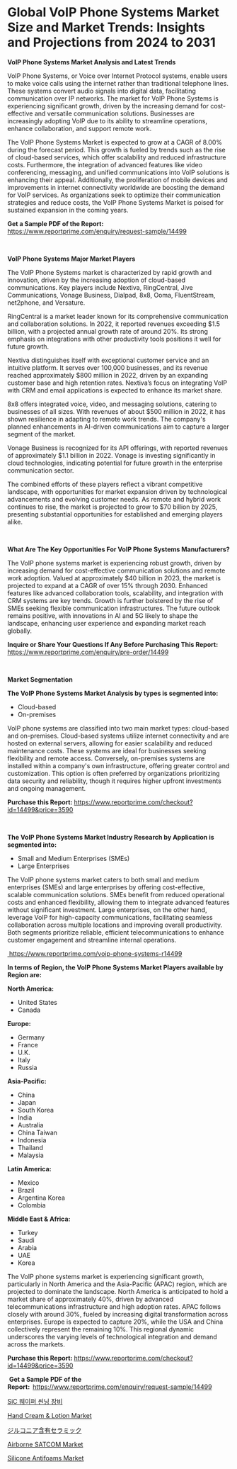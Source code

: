 <p><h1>Global VoIP Phone Systems Market Size and Market Trends: Insights and Projections from 2024 to 2031</h1></p><p><strong>VoIP Phone Systems Market Analysis and Latest Trends</strong></p>
<p><p>VoIP Phone Systems, or Voice over Internet Protocol systems, enable users to make voice calls using the internet rather than traditional telephone lines. These systems convert audio signals into digital data, facilitating communication over IP networks. The market for VoIP Phone Systems is experiencing significant growth, driven by the increasing demand for cost-effective and versatile communication solutions. Businesses are increasingly adopting VoIP due to its ability to streamline operations, enhance collaboration, and support remote work.</p><p>The VoIP Phone Systems Market is expected to grow at a CAGR of 8.00% during the forecast period. This growth is fueled by trends such as the rise of cloud-based services, which offer scalability and reduced infrastructure costs. Furthermore, the integration of advanced features like video conferencing, messaging, and unified communications into VoIP solutions is enhancing their appeal. Additionally, the proliferation of mobile devices and improvements in internet connectivity worldwide are boosting the demand for VoIP services. As organizations seek to optimize their communication strategies and reduce costs, the VoIP Phone Systems Market is poised for sustained expansion in the coming years.</p></p>
<p><strong>Get a Sample PDF of the Report:&nbsp;</strong> <a href="https://www.reportprime.com/enquiry/request-sample/14499">https://www.reportprime.com/enquiry/request-sample/14499</a></p>
<p>&nbsp;</p>
<p><strong>VoIP Phone Systems Major Market Players</strong></p>
<p><p>The VoIP Phone Systems market is characterized by rapid growth and innovation, driven by the increasing adoption of cloud-based communications. Key players include Nextiva, RingCentral, Jive Communications, Vonage Business, Dialpad, 8x8, Ooma, FluentStream, net2phone, and Versature.</p><p>RingCentral is a market leader known for its comprehensive communication and collaboration solutions. In 2022, it reported revenues exceeding $1.5 billion, with a projected annual growth rate of around 20%. Its strong emphasis on integrations with other productivity tools positions it well for future growth.</p><p>Nextiva distinguishes itself with exceptional customer service and an intuitive platform. It serves over 100,000 businesses, and its revenue reached approximately $800 million in 2022, driven by an expanding customer base and high retention rates. Nextiva’s focus on integrating VoIP with CRM and email applications is expected to enhance its market share.</p><p>8x8 offers integrated voice, video, and messaging solutions, catering to businesses of all sizes. With revenues of about $500 million in 2022, it has shown resilience in adapting to remote work trends. The company's planned enhancements in AI-driven communications aim to capture a larger segment of the market.</p><p>Vonage Business is recognized for its API offerings, with reported revenues of approximately $1.1 billion in 2022. Vonage is investing significantly in cloud technologies, indicating potential for future growth in the enterprise communication sector.</p><p>The combined efforts of these players reflect a vibrant competitive landscape, with opportunities for market expansion driven by technological advancements and evolving customer needs. As remote and hybrid work continues to rise, the market is projected to grow to $70 billion by 2025, presenting substantial opportunities for established and emerging players alike.</p></p>
<p>&nbsp;</p>
<p><strong>What Are The Key Opportunities For VoIP Phone Systems Manufacturers?</strong></p>
<p><p>The VoIP phone systems market is experiencing robust growth, driven by increasing demand for cost-effective communication solutions and remote work adoption. Valued at approximately $40 billion in 2023, the market is projected to expand at a CAGR of over 15% through 2030. Enhanced features like advanced collaboration tools, scalability, and integration with CRM systems are key trends. Growth is further bolstered by the rise of SMEs seeking flexible communication infrastructures. The future outlook remains positive, with innovations in AI and 5G likely to shape the landscape, enhancing user experience and expanding market reach globally.</p></p>
<p><strong>Inquire or Share Your Questions If Any Before Purchasing This Report:</strong> <a href="https://www.reportprime.com/enquiry/pre-order/14499">https://www.reportprime.com/enquiry/pre-order/14499</a></p>
<p>&nbsp;</p>
<p><strong>Market Segmentation</strong></p>
<p><strong>The VoIP Phone Systems Market Analysis by types is segmented into:</strong></p>
<p><ul><li>Cloud-based</li><li>On-premises</li></ul></p>
<p><p>VoIP phone systems are classified into two main market types: cloud-based and on-premises. Cloud-based systems utilize internet connectivity and are hosted on external servers, allowing for easier scalability and reduced maintenance costs. These systems are ideal for businesses seeking flexibility and remote access. Conversely, on-premises systems are installed within a company's own infrastructure, offering greater control and customization. This option is often preferred by organizations prioritizing data security and reliability, though it requires higher upfront investments and ongoing management.</p></p>
<p><strong>Purchase this Report:&nbsp;</strong><a href="https://www.reportprime.com/checkout?id=14499&price=3590">https://www.reportprime.com/checkout?id=14499&price=3590</a></p>
<p>&nbsp;</p>
<p><strong>The VoIP Phone Systems Market Industry Research by Application is segmented into:</strong></p>
<p><ul><li>Small and Medium Enterprises (SMEs)</li><li>Large Enterprises</li></ul></p>
<p><p>The VoIP phone systems market caters to both small and medium enterprises (SMEs) and large enterprises by offering cost-effective, scalable communication solutions. SMEs benefit from reduced operational costs and enhanced flexibility, allowing them to integrate advanced features without significant investment. Large enterprises, on the other hand, leverage VoIP for high-capacity communications, facilitating seamless collaboration across multiple locations and improving overall productivity. Both segments prioritize reliable, efficient telecommunications to enhance customer engagement and streamline internal operations.</p></p>
<p><a href="https://www.reportprime.com/voip-phone-systems-r14499">&nbsp;https://www.reportprime.com/voip-phone-systems-r14499</a></p>
<p><strong>In terms of Region, the VoIP Phone Systems Market Players available by Region are:</strong></p>
<p>
    <p> <strong> North America: </strong>
        <ul>
            <li>United States</li>
            <li>Canada</li>
        </ul>
        </p> 
    <p> <strong> Europe: </strong>
        <ul>
            <li>Germany</li>
            <li>France</li>
            <li>U.K.</li>
            <li>Italy</li>
            <li>Russia</li>
        </ul>
        </p> 
    <p> <strong> Asia-Pacific: </strong>
        <ul>
            <li>China</li>
            <li>Japan</li>
            <li>South Korea</li>
            <li>India</li>
            <li>Australia</li>
            <li>China Taiwan</li>
            <li>Indonesia</li>
            <li>Thailand</li>
            <li>Malaysia</li>
        </ul>
        </p> 
    <p> <strong> Latin America: </strong>
        <ul>
            <li>Mexico</li>
            <li>Brazil</li>
            <li>Argentina Korea</li>
            <li>Colombia</li>
        </ul>
        </p> 
    <p> <strong> Middle East & Africa: </strong>
        <ul>
            <li>Turkey</li>
            <li>Saudi</li>
            <li>Arabia</li>
            <li>UAE</li>
            <li>Korea</li>
        </ul>
    </p>
    </p>
<p><p>The VoIP phone systems market is experiencing significant growth, particularly in North America and the Asia-Pacific (APAC) region, which are projected to dominate the landscape. North America is anticipated to hold a market share of approximately 40%, driven by advanced telecommunications infrastructure and high adoption rates. APAC follows closely with around 30%, fueled by increasing digital transformation across enterprises. Europe is expected to capture 20%, while the USA and China collectively represent the remaining 10%. This regional dynamic underscores the varying levels of technological integration and demand across the markets.</p></p>
<p><strong>Purchase this Report: </strong><a href="https://www.reportprime.com/checkout?id=14499&price=3590">https://www.reportprime.com/checkout?id=14499&price=3590</a></p>
<p>&nbsp;<strong>Get a Sample PDF of the Report:&nbsp;&nbsp;</strong><a href="https://www.reportprime.com/enquiry/request-sample/14499">https://www.reportprime.com/enquiry/request-sample/14499</a></p>
<p><strong></strong></p>
<p><p><a href="https://medium.com/@daniedoyle89/sic-wafer-thinning-equipment-market-%EC%9D%98-%EA%B8%80%EB%A1%9C%EB%B2%8C-%EC%8B%9C%EC%9E%A5-%EA%B0%9C%EC%9A%94%EB%8A%94-%EC%A0%84-%EC%84%B8%EA%B3%84-%EB%B0%8F-%EC%A3%BC%EC%9A%94-%EC%8B%9C%EC%9E%A5%EC%9D%98-%EC%82%B0%EC%97%85%EC%97%90-%EC%98%81%ED%96%A5%EC%9D%84-%EB%AF%B8%EC%B9%98%EB%8A%94-%EC%A3%BC%EC%9A%94-%ED%8A%B8%EB%A0%8C%EB%93%9C%EC%97%90-%EB%8C%80%ED%95%9C-%EB%8F%85%ED%8A%B9%ED%95%9C-%EA%B4%80%EC%A0%90%EC%9D%84-770cd9a6de36">SiC 웨이퍼 씬닝 장비</a></p><p><a href="https://medium.com/@vullnetbogdani135/the-hand-cream-lotion-market-has-witnessed-significant-growth-in-recent-years-and-this-trend-70b0169d946a?postPublishedType=initial">Hand Cream & Lotion Market</a></p><p><a href="https://medium.com/@durgin521/%E3%82%B8%E3%83%AB%E3%82%B3%E3%83%8B%E3%82%A2%E5%90%AB%E6%9C%89%E3%82%BB%E3%83%A9%E3%83%9F%E3%83%83%E3%82%AF%E5%B8%82%E5%A0%B4%E3%81%AE%E5%9F%BA%E6%9C%AC%E6%83%85%E5%A0%B1-%E4%B8%BB%E8%A6%81%E5%B8%82%E5%A0%B4%E3%83%97%E3%83%AC%E3%83%BC%E3%83%A4%E3%83%BC-%E9%9C%80%E8%A6%81%E3%83%89%E3%83%A9%E3%82%A4%E3%83%90%E3%83%BC-2024%E5%B9%B4%E3%81%8B%E3%82%892031%E5%B9%B4%E3%81%BE%E3%81%A7%E3%81%AEroi%E3%83%9D%E3%83%86%E3%83%B3%E3%82%B7%E3%83%A3%E3%83%AB%E3%81%AE%E4%BA%88%E6%B8%AC-4ae4524411e0">ジルコニア含有セラミック</a></p><p><a href="https://www.linkedin.com/pulse/strategic-insights-global-airborne-satcom-market-trends-2024-6eimc?trackingId=7T7H2GvLRSmVk%2FbQj3Z%2FTg%3D%3D">Airborne SATCOM Market</a></p><p><a href="https://issuu.com/reportprime-2/docs/silicone-antifoams-market-size-2030_d8f4f96c4082c3">Silicone Antifoams Market</a></p></p>
